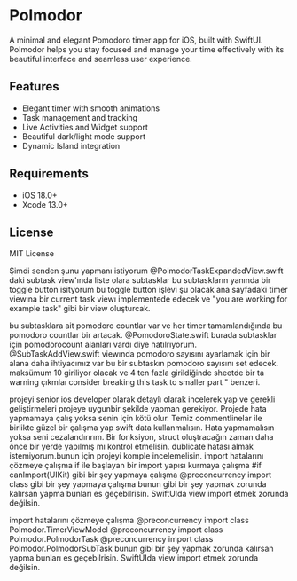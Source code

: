 # Polmodor

A minimal and elegant Pomodoro timer app for iOS, built with SwiftUI. Polmodor helps you stay focused and manage your time effectively with its beautiful interface and seamless user experience.

## Features

- Elegant timer with smooth animations
- Task management and tracking
- Live Activities and Widget support
- Beautiful dark/light mode support
- Dynamic Island integration

## Requirements

- iOS 18.0+
- Xcode 13.0+

## License

MIT License

Şimdi senden şunu yapmanı istiyorum @PolmodorTaskExpandedView.swift daki subtask view'ında liste olara subtasklar bu subtaskların yanında bir toggle button isityorum bu toggle button işlevi şu olacak ana sayfadaki timer viewına bir current task viewı implementede edecek ve "you are working for example task" gibi bir view oluşturcak.

bu subtasklara ait pomodoro countlar var ve her timer tamamlandığında bu pomodoro countlar bir artacak.
@PomodoroState.swift burada subtasklar için pomodorocount alanları vardı diye hatılrıyorum. @SubTaskAddView.swift viewında pomodoro sayısını ayarlamak için bir alana daha ihtiyacımız var bu bir subtaskın pomodoro sayısını set edecek. maksümum 10 giriliyor olacak ve 4 ten fazla girildiğinde sheetde bir ta warning çıkmlaı consider breaking this task to smaller part " benzeri.

projeyi senior ios developer olarak detaylı olarak incelerek yap ve gerekli geliştirmeleri projeye uygunbir şekilde yapman gerekiyor. Projede hata yapmamaya çalış yoksa senin için kötü olur. Temiz commentlinelar ile birlikte güzel bir çalışma yap swift data kullanmalısın. Hata yapmamalısın yoksa seni cezalandırırım.
Bir fonksiyon, struct oluştracağın zaman daha önce bir yerde yapılmış mı kontrol etmelisin. dublicate hatası almak istemiyorum.bunun için projeyi komple incelemelisin.
import hatalarını çözmeye çalışma
if ile başlayan bir import yapısı kurmaya çalışma
#if canImport(UIKit) gibi bir şey yapmaya çalışma
@preconcurrency import class gibi bir şey yapmaya çalışma
bunun gibi bir şey yapmak zorunda kalırsan yapma bunları es geçebilrisin.
SwiftUIda view import etmek zorunda değilsin.

import hatalarını çözmeye çalışma
@preconcurrency import class Polmodor.TimerViewModel
@preconcurrency import class Polmodor.PolmodorTask
@preconcurrency import class Polmodor.PolmodorSubTask
bunun gibi bir şey yapmak zorunda kalırsan yapma bunları es geçebilrisin.
SwiftUIda view import etmek zorunda değilsin.
